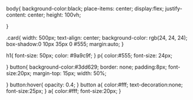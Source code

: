 body{
    background-color:black;
    place-items: center;
    display:flex;
    justify-content: center;
    height: 100vh;

}

.card{
    width: 500px;
    text-align: center;
    background-color: rgb(24, 24, 24);
    box-shadow:0 10px 35px 0 #555;
    margin:auto;
}

h1{
    font-size: 50px;
    color: #9a9c9f;
}
p{
    color:#555;
    font-size: 24px;

}
button{
    background-color:#3dd629;
    border: none;
    padding:8px;
    font-size:20px;
    margin-top: 15px;
    width: 50%;

}
button:hover{
    opacity: 0.4;
}
button a{
    color:#fff;
    text-decoration:none;
    font-size:25px;
}
a{
    color:#fff;
    font-size:20px;
}
